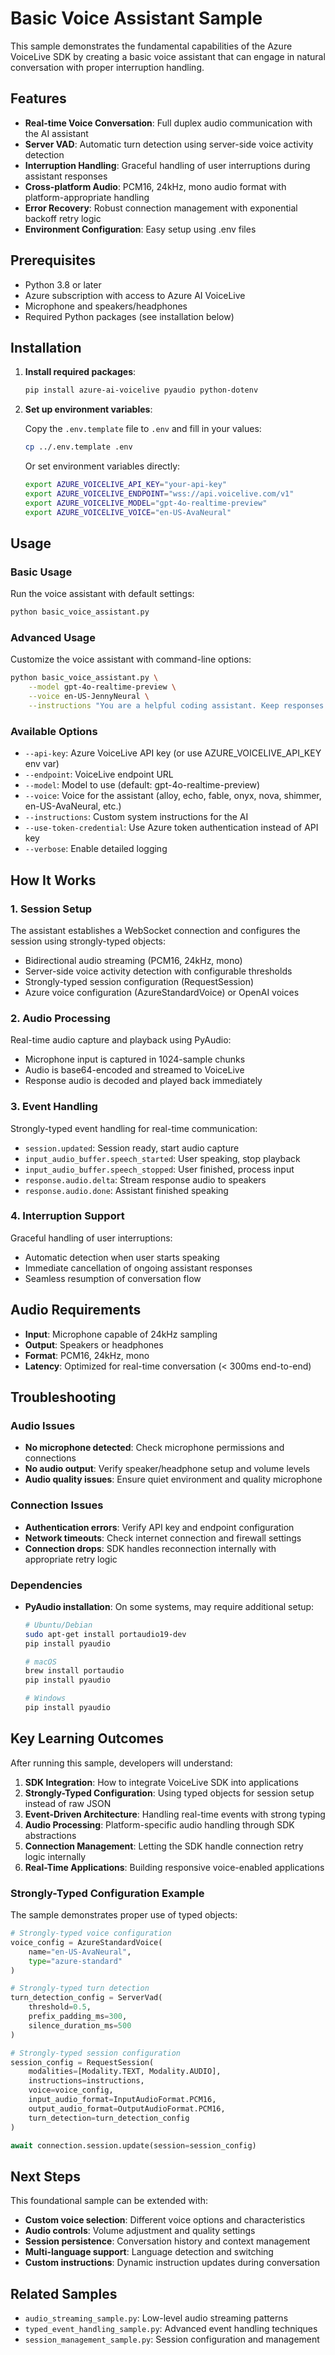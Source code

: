 # Basic Voice Assistant Sample

This sample demonstrates the fundamental capabilities of the Azure VoiceLive SDK by creating a basic voice assistant that can engage in natural conversation with proper interruption handling.

## Features

- **Real-time Voice Conversation**: Full duplex audio communication with the AI assistant
- **Server VAD**: Automatic turn detection using server-side voice activity detection
- **Interruption Handling**: Graceful handling of user interruptions during assistant responses
- **Cross-platform Audio**: PCM16, 24kHz, mono audio format with platform-appropriate handling
- **Error Recovery**: Robust connection management with exponential backoff retry logic
- **Environment Configuration**: Easy setup using .env files

## Prerequisites

- Python 3.8 or later
- Azure subscription with access to Azure AI VoiceLive
- Microphone and speakers/headphones
- Required Python packages (see installation below)

## Installation

1. **Install required packages**:
   ```bash
   pip install azure-ai-voicelive pyaudio python-dotenv
   ```

2. **Set up environment variables**:
   
   Copy the `.env.template` file to `.env` and fill in your values:
   ```bash
   cp ../.env.template .env
   ```
   
   Or set environment variables directly:
   ```bash
   export AZURE_VOICELIVE_API_KEY="your-api-key"
   export AZURE_VOICELIVE_ENDPOINT="wss://api.voicelive.com/v1"
   export AZURE_VOICELIVE_MODEL="gpt-4o-realtime-preview"
   export AZURE_VOICELIVE_VOICE="en-US-AvaNeural"
   ```

## Usage

### Basic Usage

Run the voice assistant with default settings:

```bash
python basic_voice_assistant.py
```

### Advanced Usage

Customize the voice assistant with command-line options:

```bash
python basic_voice_assistant.py \
    --model gpt-4o-realtime-preview \
    --voice en-US-JennyNeural \
    --instructions "You are a helpful coding assistant. Keep responses technical but friendly."
```

### Available Options

- `--api-key`: Azure VoiceLive API key (or use AZURE_VOICELIVE_API_KEY env var)
- `--endpoint`: VoiceLive endpoint URL
- `--model`: Model to use (default: gpt-4o-realtime-preview)
- `--voice`: Voice for the assistant (alloy, echo, fable, onyx, nova, shimmer, en-US-AvaNeural, etc.)
- `--instructions`: Custom system instructions for the AI
- `--use-token-credential`: Use Azure token authentication instead of API key
- `--verbose`: Enable detailed logging

## How It Works

### 1. Session Setup
The assistant establishes a WebSocket connection and configures the session using strongly-typed objects:
- Bidirectional audio streaming (PCM16, 24kHz, mono)
- Server-side voice activity detection with configurable thresholds
- Strongly-typed session configuration (RequestSession)
- Azure voice configuration (AzureStandardVoice) or OpenAI voices

### 2. Audio Processing
Real-time audio capture and playback using PyAudio:
- Microphone input is captured in 1024-sample chunks
- Audio is base64-encoded and streamed to VoiceLive
- Response audio is decoded and played back immediately

### 3. Event Handling
Strongly-typed event handling for real-time communication:
- `session.updated`: Session ready, start audio capture
- `input_audio_buffer.speech_started`: User speaking, stop playback
- `input_audio_buffer.speech_stopped`: User finished, process input  
- `response.audio.delta`: Stream response audio to speakers
- `response.audio.done`: Assistant finished speaking

### 4. Interruption Support
Graceful handling of user interruptions:
- Automatic detection when user starts speaking
- Immediate cancellation of ongoing assistant responses
- Seamless resumption of conversation flow

## Audio Requirements

- **Input**: Microphone capable of 24kHz sampling
- **Output**: Speakers or headphones
- **Format**: PCM16, 24kHz, mono
- **Latency**: Optimized for real-time conversation (< 300ms end-to-end)

## Troubleshooting

### Audio Issues
- **No microphone detected**: Check microphone permissions and connections
- **No audio output**: Verify speaker/headphone setup and volume levels
- **Audio quality issues**: Ensure quiet environment and quality microphone

### Connection Issues
- **Authentication errors**: Verify API key and endpoint configuration
- **Network timeouts**: Check internet connection and firewall settings
- **Connection drops**: SDK handles reconnection internally with appropriate retry logic

### Dependencies
- **PyAudio installation**: On some systems, may require additional setup:
  ```bash
  # Ubuntu/Debian
  sudo apt-get install portaudio19-dev
  pip install pyaudio
  
  # macOS
  brew install portaudio
  pip install pyaudio
  
  # Windows
  pip install pyaudio
  ```

## Key Learning Outcomes

After running this sample, developers will understand:

1. **SDK Integration**: How to integrate VoiceLive SDK into applications
2. **Strongly-Typed Configuration**: Using typed objects for session setup instead of raw JSON
3. **Event-Driven Architecture**: Handling real-time events with strong typing
4. **Audio Processing**: Platform-specific audio handling through SDK abstractions
5. **Connection Management**: Letting the SDK handle connection retry logic internally
6. **Real-Time Applications**: Building responsive voice-enabled applications

### Strongly-Typed Configuration Example

The sample demonstrates proper use of typed objects:

```python
# Strongly-typed voice configuration
voice_config = AzureStandardVoice(
    name="en-US-AvaNeural",
    type="azure-standard"
)

# Strongly-typed turn detection
turn_detection_config = ServerVad(
    threshold=0.5,
    prefix_padding_ms=300,
    silence_duration_ms=500
)

# Strongly-typed session configuration
session_config = RequestSession(
    modalities=[Modality.TEXT, Modality.AUDIO],
    instructions=instructions,
    voice=voice_config,
    input_audio_format=InputAudioFormat.PCM16,
    output_audio_format=OutputAudioFormat.PCM16,
    turn_detection=turn_detection_config
)

await connection.session.update(session=session_config)
```

## Next Steps

This foundational sample can be extended with:

- **Custom voice selection**: Different voice options and characteristics
- **Audio controls**: Volume adjustment and quality settings
- **Session persistence**: Conversation history and context management
- **Multi-language support**: Language detection and switching
- **Custom instructions**: Dynamic instruction updates during conversation

## Related Samples

- `audio_streaming_sample.py`: Low-level audio streaming patterns
- `typed_event_handling_sample.py`: Advanced event handling techniques
- `session_management_sample.py`: Session configuration and management
